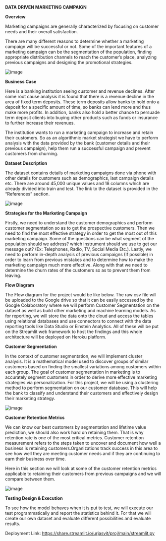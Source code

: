 **DATA DRIVEN MARKETING CAMPAIGN**

**Overview**

Marketing campaigns are generally characterized by focusing on customer needs and their overall satisfaction.

There are many different reasons to determine whether a marketing campaign will be successful or not. Some of the important features of a marketing campaign can be the segmentation of the population, finding appropriate distribution channels to reach the customer’s place, analyzing previous campaigns and designing the promotional strategies.

![image](https://user-images.githubusercontent.com/25616463/115968946-4c199b00-a508-11eb-9d30-c8ef01035264.png)


**Business Case**

Here is a banking institution seeing customer and revenue declines. After some root cause analysis it is found that there is a revenue decline in the area of fixed term deposits. These term deposits allow banks to hold onto a deposit for a specific amount of time, so banks can lend more and thus make more profits. In addition, banks also hold a better chance to persuade term deposit clients into buying other products such as funds or insurance to further increase their revenues.

The institution wants to run a marketing campaign to increase and retain their customers. So as an algorithmic market strategist we have to perform analysis with the data provided by the bank (customer details and their previous campaign), help them run a successful campaign and prevent customers from churning.


**Dataset Description**

The dataset contains details of marketing campaigns done via phone with other details for customers such as demographics, last campaign details etc. There are around 45,000 unique values and 18 columns which are already divided into train and test. The link to the dataset is provided in the “References” section.

![image](https://user-images.githubusercontent.com/25616463/115968967-79664900-a508-11eb-861d-ee4af2c8acb6.png)


**Strategies for the Marketing Campaign**

Firstly, we need to understand the customer demographics and perform customer segmentation so as to get the prospective customers. Then we need to find the most effective strategy in order to get the most out of this marketing campaign. Some of the questions can be what segment of the population should we address? which instrument should we use to get our message out? (Ex: Telephones, Radio, TV, Social Media Etc.). Lastly, we need to perform in-depth analysis of previous campaigns (If possible) in order to learn from previous mistakes and to determine how to make the marketing campaign much more effective. Along with that we need to determine the churn rates of the customers so as to prevent them from leaving.

**Flow Diagram**

The Flow diagram for the project would be like below. The raw csv file will be uploaded to the Google drive so that it can be easily accessed by the Google Colaboratory where we will perform Customer Segmentation on the dataset as well as build other marketing and machine learning models. As for reporting, we will store the data onto the cloud and access the tables using relational databases and use connectors to connect with the data reporting tools like Data Studio or Einstein Analytics. All of these will be put on the Streamlit web framework to host the findings and this whole architecture will be deployed on Heroku platform.

 


**Customer Segmentation**

In the context of customer segmentation, we will implement cluster analysis. It is a mathematical model used to discover groups of similar customers based on finding the smallest variations among customers within each group.
The goal of customer segmentation in marketing is to accurately segment customers in order to derive more effective marketing strategies via personalization. For this project, we will be using a clustering method to perform segmentation on our customer database. This will help the bank to classify and understand their customers and effectively design their marketing strategy. 

![image](https://user-images.githubusercontent.com/25616463/115968999-af0b3200-a508-11eb-89b5-7940537beb8c.png)


**Customer Retention Metrics**

We can know our best customers by segmentation and lifetime value prediction, we should also work hard on retaining them. That is why retention rate is one of the most critical metrics.
Customer retention measurement refers to the steps taken to uncover and document how well a business is retaining customers.Organizations track success in this area to see how well they are meeting customer needs and if they are continuing to earn their business over time. 

Here in this section we will look at some of the customer retention metrics applicable to retaining their customers from previous campaigns and we will compare between them.

![image](https://user-images.githubusercontent.com/25616463/115969018-d235e180-a508-11eb-9bcc-6cc04c17f8ec.png)


**Testing Design & Execution**

To see how the model behaves when it is put to test, we will execute our test programmatically and report the statistics behind it. For that we will create our own dataset and evaluate different possibilities and evaluate results.

Deployment Link: https://share.streamlit.io/urjasvit/proj/main/streamlit.py
